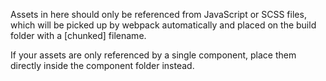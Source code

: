 Assets in here should only be referenced from JavaScript or SCSS files, which will be picked up by
webpack automatically and placed on the build folder with a [chunked] filename.

If your assets are only referenced by a single component, place them directly inside the component
folder instead.
